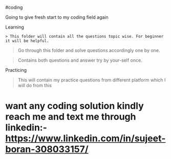 #coding 

Going to give fresh start to my coding field again 

Learning 

	> This folder will contain all the questions topic wise. For beginner it will be helpful. 

> Go through this folder and solve questions accordingly one by one. 

> Contains both questions and answer try by your-self once. 

Practicing 

> This will contain my practice questions from different platform which I will do from this  

# want any coding solution kindly reach me and text me through linkedin:- https://www.linkedin.com/in/sujeet-boran-308033157/      
